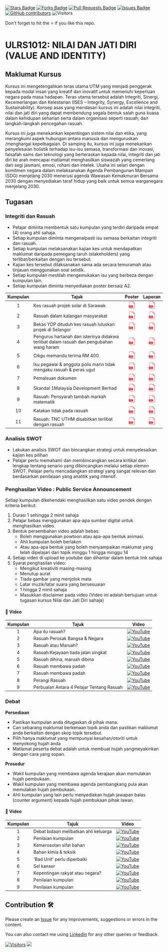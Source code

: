 <a href="https://github.com/drshahizan/courses/stargazers"><img src="https://img.shields.io/github/stars/drshahizan/courses" alt="Stars Badge"/></a>
<a href="https://github.com/drshahizan/courses/network/members"><img src="https://img.shields.io/github/forks/drshahizan/courses" alt="Forks Badge"/></a>
<a href="https://github.com/drshahizan/courses/pulls"><img src="https://img.shields.io/github/issues-pr/drshahizan/courses" alt="Pull Requests Badge"/></a>
<a href="https://github.com/drshahizan/courses/issues"><img src="https://img.shields.io/github/issues/drshahizan/courses" alt="Issues Badge"/></a>
<a href="https://github.com/drshahizan/courses/graphs/contributors"><img alt="GitHub contributors" src="https://img.shields.io/github/contributors/drshahizan/courses?color=2b9348"></a>
![Visitors](https://api.visitorbadge.io/api/visitors?path=https%3A%2F%2Fgithub.com%2Fdrshahizan%2Fcourses&labelColor=%23d9e3f0&countColor=%23697689&style=flat)

Don't forget to hit the :star: if you like this repo.

# ULRS1012: NILAI DAN JATI DIRI (VALUE AND IDENTITY)

## Maklumat Kursus
Kursus ini mengetengahkan teras utama UTM yang menjadi penggerak kepada modal insan yang kreatif dan inovatif untuk memenuhi keperluan negara pada masa hadapan. Teras utama tersebut adalah Integriti, Sinergi, Kecemerlangan dan Kelestarian (ISES – Integrity, Synergy, Excellence and Sustainability). Konsep asas yang mendasari kursus ini adalah nilai integriti, nilai dan jati diri yang dapat membendung segala bentuk salah guna kuasa dalam kehidupan seharian serta dalam organisasi seperti rasuah; dan langkah-langkah pencegahan rasuah.

Kursus ini juga menekankan kepentingan sistem nilai dan etika, yang merangkumi aspek hubungan antara manusia dan menguruskan /menghargai kepelbagaian. Di samping itu, kursus ini juga menekankan penyelesaian holistik terhadap isu-isu semasa, transformasi dan inovasi, falsafah sains dan teknologi yang berteraskan kepada nilai, integriti dan jati diri ke arah mencapai matlamat menghasilkan siswazah yang cemerlang dari segi jasmani, emosi, rohani dan intelek. Usaha ini selari dengan komitmen negara dalam melaksanakan Agenda Pembangunan Mampan (SDG) menjelang 2030 menerusi agenda Wawasan Kemakmuran Bersama 2030 dengan menyediakan taraf hidup yang baik untuk semua warganegara menjelang 2030.

## Tugasan

### Integriti dan Rasuah

- Pelajar diminta membentuk satu kumpulan yang terdiri daripada empat (4) orang ahli sahaja.
- Setiap kumpulan diminta mengenalpasti isu semasa berkaitan integriti dan rasuah.
- Setiap kumpulan melaksanakan kajian kes untuk mendapatkan maklumat daripada pemegang taruh (stakeholders) yang terlibat/berkaitan dengan isu tersebut.
- Kajian kes tersebut dilaksanakan sama ada secara temuramah atau tinjauan menggunakan soal selidik.
- Setiap kumpulan mestilah mengemukakan isu yang berbeza dengan kumpulan lain.
- Setiap kumpulan diminta menyediakan poster bersaiz A2.

| Kumpulan | Tajuk | Poster | Laporan |
| :-----: | ----- | :------: | :------: | 
| 1 | Kes rasuah projek solar di Sarawak | <a href="https://drive.google.com/file/d/1Irj8iz2SSabit-IYuUBtPRomjW-qC_Ow/view?usp=share_link" ><img src="./images/pdf64.png" width="24px" height="24px" ></a> | <a href="https://drive.google.com/file/d/1P_cpFd76MpKDoxAL3bkzyYBkDCFT7ivC/view?usp=share_link" ><img src="./images/pdf64.png" width="24px" height="24px" ></a> |
| 2 | Rasuah dalam kalangan masyarakat| <a href="https://drive.google.com/file/d/1coTsbenJ-DcPylmT-LpmvCSfiYEnRjLT/view?usp=share_link" ><img src="./images/pdf64.png" width="24px" height="24px" ></a> | <a href="https://drive.google.com/file/d/1xg__ydTcVr7DcvvATpRg8ETFjG1FliXR/view?usp=share_link" ><img src="./images/pdf64.png" width="24px" height="24px" ></a> |
| 3 | Bekas YDP dituduh kes rasuah luluskan projek di Selangor | <a href="https://drive.google.com/file/d/1aErv68RfqfLAeIPdbC2_A2dHkCo3RVbf/view?usp=share_link" ><img src="./images/pdf64.png" width="24px" height="24px" ></a> | <a href="https://drive.google.com/file/d/1KQzdynK3veFR5gaKWe3fLYoW6WMOL3aV/view?usp=share_link" ><img src="./images/pdf64.png" width="24px" height="24px" ></a> |
| 4 | Pengurus hartanah dan isterinya didakwa terlibat dalam rasuah dan pengubahan wang haram | <a href="https://drive.google.com/file/d/1mgyRSXgZtzq7w4A36rQSaiI0FHhunnRX/view?usp=share_link" ><img src="./images/pdf64.png" width="24px" height="24px" ></a> | <a href="https://drive.google.com/file/d/1aSBEa5v8UFC_8xsu7qZ-wCbSZGXy1NCp/view?usp=share_link" ><img src="./images/pdf64.png" width="24px" height="24px" ></a> |
| 5 | Cikgu memandu terima RM 400 | <a href="https://drive.google.com/file/d/11RfpyQNoAdYt43you9GDCerV1GFPC11Q/view?usp=share_link" ><img src="./images/pdf64.png" width="24px" height="24px" ></a> | <a href="https://drive.google.com/file/d/1vubufiyF-OudtZ9-XUvxWLnlLzNgDnHz/view?usp=share_link" ><img src="./images/pdf64.png" width="24px" height="24px" ></a> |
| 6 | Isu pegawai & anggota polis marin tidak mengaku rasuah & peras ugut | <a href="https://drive.google.com/file/d/1DoYEDCKVwYHPDy-C_yLccuhDldE-hUjd/view?usp=share_link" ><img src="./images/pdf64.png" width="24px" height="24px" ></a> | <a href="https://drive.google.com/file/d/1pS5oRdjpZylBodlQXEkIUGpytXoD8cer/view?usp=share_link" ><img src="./images/pdf64.png" width="24px" height="24px" ></a> |
| 7 | Pemalsuan dokumen | <a href="https://drive.google.com/file/d/18Y9YiXaN6BFuPYqJnHSnWpNsmpucoJAV/view?usp=share_link" ><img src="./images/pdf64.png" width="24px" height="24px" ></a> | <a href="https://drive.google.com/file/d/1YSrsJTRbLHCWA1xdXaYJpVxF6-j_E8e7/view?usp=share_link" ><img src="./images/pdf64.png" width="24px" height="24px" ></a> |
| 8 | Skandal 1Malaysia Development Berhad | <a href="https://drive.google.com/file/d/1_2hISrXmmjuGoyyQzdGBrb6F9UxSQ3cq/view?usp=share_link" ><img src="./images/pdf64.png" width="24px" height="24px" ></a> | <a href="https://drive.google.com/file/d/1PerbzNeHf4rw7xOSYKb3w_Fs3YjPeAH4/view?usp=share_link" ><img src="./images/pdf64.png" width="24px" height="24px" ></a> |
| 9 | Rasuah: Pensyarah tambah markah matematik | <a href="https://drive.google.com/file/d/12xgoVfcs_cXF-tWXg3a1aNmINYYEYIfa/view?usp=share_link" ><img src="./images/pdf64.png" width="24px" height="24px" ></a> | <a href="https://drive.google.com/file/d/1VvcfBOKwmN1PImD-TtidBxIBUsLxhoxm/view?usp=share_link" ><img src="./images/pdf64.png" width="24px" height="24px" ></a> |
| 10 | Katakan tidak pada rasuah | <a href="https://drive.google.com/file/d/1PTBdFdF0mpvNu6PYXtftUtleG3kFolfz/view?usp=share_link" ><img src="./images/pdf64.png" width="24px" height="24px" ></a> | <a href="https://drive.google.com/file/d/1-met1U5Y5VZ5h6bwUrlxN5COlBF_D31K/view?usp=share_link" ><img src="./images/pdf64.png" width="24px" height="24px" ></a> |
| 11 | Rasuah: TNC UTHM disabitkan terlibat dengan rasuah | <a href="https://drive.google.com/file/d/1pE_zMCliB_OvIs2WkgHsucIaj8CgZtK7/view?usp=share_link" ><img src="./images/pdf64.png" width="24px" height="24px" ></a> | <a href="https://drive.google.com/file/d/1HAOSriiJciumVfCSg_Yz1t3ptg07q5nL/view?usp=share_link" ><img src="./images/pdf64.png" width="24px" height="24px" ></a> |

### Analisis SWOT
- Lakukan analisis SWOT dan bincangkan strategi untuk menyelesaikan kajian kes pilihan 
- Pelajar perlu memahami dan membincangkan secara kritikal dan lengkap tentang senario yang dibincangkan melalui setiap elemen SWOT. Pelajar perlu mencadangkan strategi yang sangat relevan dan berdasarkan penilaiaan yang analitik yang intensif.

### Penghasilan Video : Public Service Announcement 
Setiap kumpulan dikehendaki menghasilkan satu video pendek dengan kriteria berikut: 
1. Durasi 1 sehingga 2 minit sahaja 
2. Pelajar bebas menggunakan apa-apa sumber digital untuk menghasilkan video. 
3. Bentuk persembahan video adalah bebas: 
    - Boleh menggunakan powtoon atau apa-apa bentuk animasi. 
    - Ahli kumpulan boleh berlakon 
    - Atau apa-apa bentuk yang boleh menyampaikan maklumat yang telah dipelajari dari topik minggu 1 hingga minggu 14 
5. Setiap video di upload ke youtube dan dihantar dalam bentuk link sahaja 
6. Syarat penghasilan video: 
    - Mengikut kreativiti masing-masing 
    - Menutup aurat 
    - Tiada gambar yang menjolok mata 
    - Latar muzik/latar suara yang bersesuaian 
    - 1 hingga 2 minit sahaja 
    - Masukkan disclaimer pada video (Video ini adalah bertujuan untuk tugasan kursus Nilai dan Jati Diri sahaja)

#### 🌟 Video
| Kumpulan | Tajuk | Video |
| :-----: | ----- | :------: | 
| 1 | Apa itu rasuah? | <a href="https://youtu.be/4UhrcrsZS4A"><img src="https://cdn3.emoji.gg/emojis/YouTube.png" width="24px" height="24px" alt="YouTube"></a> |
| 2 | Rasuah Perosak Bangsa & Negara | <a href="https://youtu.be/VF4D5A0-02U"><img src="https://cdn3.emoji.gg/emojis/YouTube.png" width="24px" height="24px" alt="YouTube"></a> |
| 3 | Rasuah atau Maruah? | <a href="https://youtu.be/UI7e545RmUE"><img src="https://cdn3.emoji.gg/emojis/YouTube.png" width="24px" height="24px" alt="YouTube"></a> |
| 4 | Rasuah:Kejayaan tiada jalan singkat | <a href="https://youtu.be/koTb9c51aiU"><img src="https://cdn3.emoji.gg/emojis/YouTube.png" width="24px" height="24px" alt="YouTube"></a> |
| 5 | Rasuah dihina, maruah dibina | <a href="https://youtu.be/nrhcbDZAqWU"><img src="https://cdn3.emoji.gg/emojis/YouTube.png" width="24px" height="24px" alt="YouTube"></a> |
| 6 | Rasuah membawa padah | <a href="https://youtu.be/eeb850X8-00"><img src="https://cdn3.emoji.gg/emojis/YouTube.png" width="24px" height="24px" alt="YouTube"></a> |
| 7 | Rasuah membawa padah | <a href="https://youtu.be/KHKhuaNE_2k"><img src="https://cdn3.emoji.gg/emojis/YouTube.png" width="24px" height="24px" alt="YouTube"></a> |
| 8 | Perangi Rasuah | <a href="https://youtu.be/jy2MCgrdjD4"><img src="https://cdn3.emoji.gg/emojis/YouTube.png" width="24px" height="24px" alt="YouTube"></a> |
| 9 | Perbualan Antara 4 Pelajar Tentang Rasuah | <a href="https://youtu.be/Q9PWCiWMnzU"><img src="https://cdn3.emoji.gg/emojis/YouTube.png" width="24px" height="24px" alt="YouTube"></a> |


### Debat

**Persediaan**
- Pastikan kumpulan anda ditugaskan di pihak mana.
- Cari sebarang maklumat berkenaan topik anda dan pastikan maklumat anda berkaitan dengan skop topik tersebut.
- Pilih hanya maklumat yang mempunyai kesahan/otoriti untuk menyokong hujah anda
- Matlamat peserta debat adalah untuk membuat hujah yangmeyakinkan dengan cara yang sopan.

**Prosedur**
- Wakil kumpulan yang membawa agenda kerajaan akan memulakan hujah pembukaan.
- Wakil kumpulan yang membawa agenda pembangkang pula akan memulakan hujah pembukaan.
- Ahli kumpulan yang lain perlu menyediakan hujah jawapan balas (counter argument) kepada hujah pembukaan pihak
lawan. 

#### 🌟 Video

| Kumpulan | Tajuk | Video |
| :-----: | ----- | :------: | 
| 1 | Debat bidaan melibatkan ahli keluarga | <a href="https://youtu.be/V4YHV8BjALs"><img src="https://cdn3.emoji.gg/emojis/YouTube.png" width="24px" height="24px" alt="YouTube"></a> |
| 2 | Penilaian kumpulan | <a href="https://www.youtube.com/watch?v=i_8bcd4msO8"><img src="https://cdn3.emoji.gg/emojis/YouTube.png" width="24px" height="24px" alt="YouTube"></a> |
| 3 | Kemerosotan sifat bahan | <a href="https://youtu.be/_1li0bPaz-k"><img src="https://cdn3.emoji.gg/emojis/YouTube.png" width="24px" height="24px" alt="YouTube"></a> |
| 4 | Bahan kimia & toksik | <a href="https://youtu.be/3-BEpndxKtQ"><img src="https://cdn3.emoji.gg/emojis/YouTube.png" width="24px" height="24px" alt="YouTube"></a> |
| 5 | 'Bad Unit' perlu diperbaiki | <a href="https://youtu.be/SsKVOH4mS00"><img src="https://cdn3.emoji.gg/emojis/YouTube.png" width="24px" height="24px" alt="YouTube"></a> |
| 6 | Sel kanser | <a href="https://youtu.be/WX4-EsP8WS8"><img src="https://cdn3.emoji.gg/emojis/YouTube.png" width="24px" height="24px" alt="YouTube"></a> |
| 7 | Kepentingan rakyat atau negara? | <a href="https://youtu.be/8K7swOrflJY"><img src="https://cdn3.emoji.gg/emojis/YouTube.png" width="24px" height="24px" alt="YouTube"></a> |
| 8 | Penilaian kumpulan  | <a href="https://youtu.be/D2nuaSklz4Q"><img src="https://cdn3.emoji.gg/emojis/YouTube.png" width="24px" height="24px" alt="YouTube"></a> |
| 9 | Penilaian kumpulan | <a href="https://youtu.be/QsQyi7yAt5M"><img src="https://cdn3.emoji.gg/emojis/YouTube.png" width="24px" height="24px" alt="YouTube"></a> |

## Contribution 🛠️
Please create an [Issue](https://github.com/drshahizan/courses/issues) for any improvements, suggestions or errors in the content.

You can also contact me using [Linkedin](https://www.linkedin.com/in/drshahizan/) for any other queries or feedback.

[![Visitors](https://api.visitorbadge.io/api/visitors?path=https%3A%2F%2Fgithub.com%2Fdrshahizan&labelColor=%23697689&countColor=%23555555&style=plastic)](https://visitorbadge.io/status?path=https%3A%2F%2Fgithub.com%2Fdrshahizan)
![](https://hit.yhype.me/github/profile?user_id=81284918)

